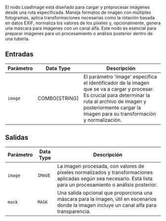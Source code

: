 
El nodo LoadImage está diseñado para cargar y preprocesar imágenes desde una ruta especificada. Maneja formatos de imagen con múltiples fotogramas, aplica transformaciones necesarias como la rotación basada en datos EXIF, normaliza los valores de los píxeles y, opcionalmente, genera una máscara para imágenes con un canal alfa. Este nodo es esencial para preparar imágenes para un procesamiento o análisis posterior dentro de una tubería.

## Entradas

| Parámetro | Data Type | Descripción |
|-----------|--------------|-------------|
| `image`   | COMBO[STRING] | El parámetro 'image' especifica el identificador de la imagen que se va a cargar y procesar. Es crucial para determinar la ruta al archivo de imagen y posteriormente cargar la imagen para su transformación y normalización. |

## Salidas

| Parámetro | Data Type | Descripción |
|-----------|-------------|-------------|
| `image`   | `IMAGE`     | La imagen procesada, con valores de píxeles normalizados y transformaciones aplicadas según sea necesario. Está lista para un procesamiento o análisis posterior. |
| `mask`    | `MASK`      | Una salida opcional que proporciona una máscara para la imagen, útil en escenarios donde la imagen incluye un canal alfa para transparencia. |
